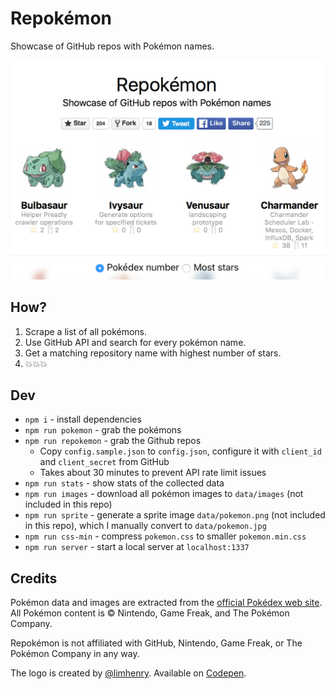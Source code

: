 Repokémon
===

Showcase of GitHub repos with Pokémon names.

[![Screenshot](screenshot.png)](https://cheeaun.github.io/repokemon/)

How?
---

1. Scrape a list of all pokémons.
2. Use GitHub API and search for every pokémon name.
3. Get a matching repository name with highest number of stars.
4. 💥💥💥

Dev
---

- `npm i` - install dependencies
- `npm run pokemon` - grab the pokémons
- `npm run repokemon` - grab the Github repos
  - Copy `config.sample.json` to `config.json`, configure it with `client_id` and `client_secret` from GitHub
  - Takes about 30 minutes to prevent API rate limit issues
- `npm run stats` - show stats of the collected data
- `npm run images` - download all pokémon images to `data/images` (not included in this repo)
- `npm run sprite` - generate a sprite image `data/pokemon.png` (not included in this repo), which I manually convert to `data/pokemon.jpg`
- `npm run css-min` - compress `pokemon.css` to smaller `pokemon.min.css`
- `npm run server` - start a local server at `localhost:1337`

Credits
---

Pokémon data and images are extracted from the [official Pokédex web site](http://www.pokemon.com/us/pokedex/). All Pokémon content is © Nintendo, Game Freak, and The Pokémon Company.

Repokémon is not affiliated with GitHub, Nintendo, Game Freak, or The Pokémon Company in any way.

The logo is created by [@limhenry](https://github.com/limhenry). Available on [Codepen](http://codepen.io/limhenry/full/rLYkWY/).
